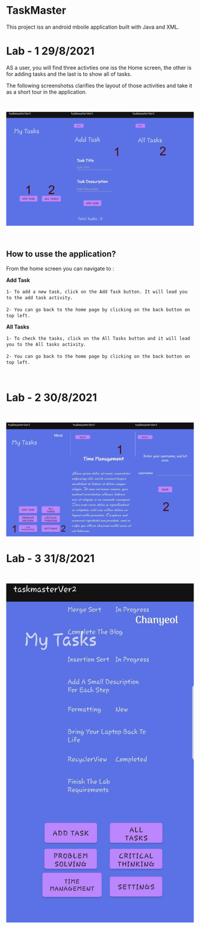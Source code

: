 # TaskMaster

This project iss an android mboile application built with Java and XML. 

# Lab - 1 29/8/2021

AS a user, you will find three activties one iss the Home screen, the other is for adding tasks and the last is to show all of tasks. 

The following screenshotss clarifies the layout of those activities and take it as a short tour in the application. 

<br>


![Lab-1](./Screenshots/lab-1-taskMaster.png)

<br>

## How to usse the application? 

 From the home screen you can navigate to : 

  **Add Task** 

    1- To add a new task, click on the Add Task button. It will lead you to the add task activity.

    2- You can go back to the home page by clicking on the back button on top left. 

  **All Tasks**

    1- To check the tasks, click on the All Tasks button and it will lead you to the All tasks activity. 
	
	2- You can go back to the home page by clicking on the back button on top left.

<br>


# Lab - 2 30/8/2021

<br>

![Lab-2](./Screenshots/lab-2-taskMaster.png)

# Lab - 3 31/8/2021

<br>

![Lab-3](./Screenshots/lab-3-taskMaster.jpg)